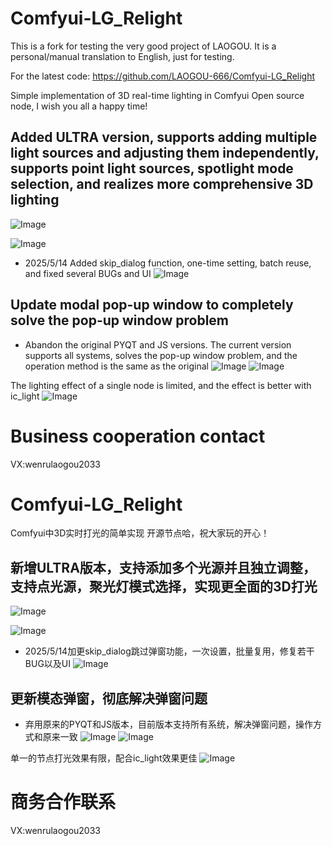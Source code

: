 # Comfyui-LG_Relight
This is a fork for testing the very good project of LAOGOU.
It is a personal/manual translation to English, just for testing.

For the latest code:
https://github.com/LAOGOU-666/Comfyui-LG_Relight

Simple implementation of 3D real-time lighting in Comfyui
Open source node, I wish you all a happy time!

## Added ULTRA version, supports adding multiple light sources and adjusting them independently, supports point light sources, spotlight mode selection, and realizes more comprehensive 3D lighting
![Image](https://github.com/user-attachments/assets/e63a7ea2-ea90-4888-af3d-39e2b4b45140)

![Image](https://github.com/user-attachments/assets/b0b44127-f755-4ee2-9351-a8bd34db2ed7)

* 2025/5/14 Added skip_dialog function, one-time setting, batch reuse, and fixed several BUGs and UI
![Image](https://github.com/user-attachments/assets/257ecd3f-62b7-4407-883b-18dcbc62f47a)
## Update modal pop-up window to completely solve the pop-up window problem
- Abandon the original PYQT and JS versions. The current version supports all systems, solves the pop-up window problem, and the operation method is the same as the original
![Image](https://github.com/user-attachments/assets/2b6a9577-6eae-43ff-9dc5-0c5b92d4f69b)
![Image](https://github.com/user-attachments/assets/fa97e56c-dff1-44e0-ada8-63c0b2ccb5dd)

The lighting effect of a single node is limited, and the effect is better with ic_light
![Image](https://github.com/user-attachments/assets/e9564b58-7a6b-4538-b89b-29de64dd270c)

# Business cooperation contact
VX:wenrulaogou2033



# Comfyui-LG_Relight

Comfyui中3D实时打光的简单实现
开源节点哈，祝大家玩的开心！

## 新增ULTRA版本，支持添加多个光源并且独立调整，支持点光源，聚光灯模式选择，实现更全面的3D打光
![Image](https://github.com/user-attachments/assets/e63a7ea2-ea90-4888-af3d-39e2b4b45140)

![Image](https://github.com/user-attachments/assets/b0b44127-f755-4ee2-9351-a8bd34db2ed7)

* 2025/5/14加更skip_dialog跳过弹窗功能，一次设置，批量复用，修复若干BUG以及UI
![Image](https://github.com/user-attachments/assets/257ecd3f-62b7-4407-883b-18dcbc62f47a)
## 更新模态弹窗，彻底解决弹窗问题 
- 弃用原来的PYQT和JS版本，目前版本支持所有系统，解决弹窗问题，操作方式和原来一致
![Image](https://github.com/user-attachments/assets/2b6a9577-6eae-43ff-9dc5-0c5b92d4f69b)
![Image](https://github.com/user-attachments/assets/fa97e56c-dff1-44e0-ada8-63c0b2ccb5dd)


单一的节点打光效果有限，配合ic_light效果更佳
![Image](https://github.com/user-attachments/assets/e9564b58-7a6b-4538-b89b-29de64dd270c)

# 商务合作联系
VX:wenrulaogou2033
